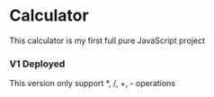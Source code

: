 # Calculator
This calculator is my first full pure JavaScript project

### V1 Deployed
This version only support *, /, +, - operations
